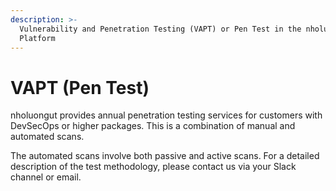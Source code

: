 ```yaml
---
description: >-
  Vulnerability and Penetration Testing (VAPT) or Pen Test in the nholuongut
  Platform
---
```


# VAPT (Pen Test)

nholuongut provides annual penetration testing services for customers with DevSecOps or higher packages. This is a combination of manual and automated scans.&#x20;

The automated scans involve both passive and active scans. For a detailed description of the test methodology, please contact us via your Slack channel or email.
